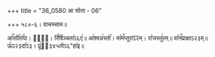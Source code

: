 +++
title = "36_0580 आ सोता - 06"

+++
५८०-६। वाचस्साम॥

आ꣣꣯सो꣤꣯ता꣥꣯पा। हो꣢᳐। रि꣣षि꣤ञ्चता꣥ऽ६ए꣥॥ आ꣡श्वन्न꣢स्तो꣯। मा꣡म꣪प्तूराऽ᳒२᳒म्। रा꣡जस्तु꣢रम्॥ वा꣡न꣪प्राक्षाऽ२३म्॥ ऊ꣡ऽ२३दा꣤ऽ३। प्रू꣢ऽ᳐३४५तोऽ६"हा꣥इ॥